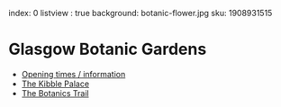 index: 0
listview : true
background: botanic-flower.jpg
sku: 1908931515

# Glasgow Botanic Gardens

* [Opening times / information](page:1700)
* [The Kibble Palace](page:5)
* [The Botanics Trail](tour:botanics-trail.html)


